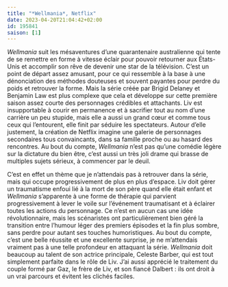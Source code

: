 ```yaml
---
title: "*Wellmania*, Netflix"
date: 2023-04-20T21:04:42+02:00
id: 195841 
saison: [1]
---
```


*Wellmania* suit les mésaventures d’une quarantenaire australienne qui tente de se remettre en forme à vitesse éclair pour pouvoir retourner aux États-Unis et accomplir son rêve de devenir une star de la télévision. C’est un point de départ assez amusant, pour ce qui ressemble à la base à une dénonciation des méthodes douteuses et souvent payantes pour perdre du poids et retrouver la forme. Mais la série créée par Brigid Delaney et Benjamin Law est plus complexe que cela et développe sur cette première saison assez courte des personnages crédibles et attachants. Liv est insupportable à courir en permanence et à sacrifier tout au nom d’une carrière un peu stupide, mais elle a aussi un grand cœur et comme tous ceux qui l’entourent, elle finit par séduire les spectateurs. Autour d’elle justement, la création de Netflix imagine une galerie de personnages secondaires tous convaincants, dans sa famille proche ou au hasard des rencontres. Au bout du compte, *Wellmania* n’est pas qu’une comédie légère sur la dictature du bien être, c’est aussi un très joli drame qui brasse de multiples sujets sérieux, à commencer par le deuil.

C’est en effet un thème que je n’attendais pas à retrouver dans la série, mais qui occupe progressivement de plus en plus d’espace. Liv doit gérer un traumatisme enfoui lié à la mort de son père quand elle était enfant et *Wellmania* s’apparente à une forme de thérapie qui parvient progressivement à lever le voile sur l’événement traumatisant et à éclairer toutes les actions du personnage. Ce n’est en aucun cas une idée révolutionnaire, mais les scénaristes ont particulièrement bien géré la transition entre l’humour léger des premiers épisodes et la fin plus sombre, sans perdre pour autant ses touches humoristiques. Au bout du compte, c’est une belle réussite et une excellente surprise, je ne m’attendais vraiment pas à une telle profondeur en attaquant la série. *Wellmania* doit beaucoup au talent de son actrice principale, Celeste Barber, qui est tout simplement parfaite dans le rôle de Liv. J’ai aussi apprécié le traitement du couple formé par Gaz, le frère de Liv, et son fiancé Dalbert : ils ont droit à un vrai parcours et évitent les clichés faciles. 
